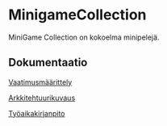 # MinigameCollection

MiniGame Collection on kokoelma minipelejä.

## Dokumentaatio

[Vaatimusmäärittely](https://github.com/StarSovu/otm-harjoitustyo/blob/master/dokumentaatio/vaatimusmaarittely.md)

[Arkkitehtuurikuvaus](https://github.com/StarSovu/otm-harjoitustyo/blob/master/dokumentaatio/Arkkitehtuuri.md)

[Työaikakirjanpito](https://github.com/StarSovu/otm-harjoitustyo/blob/master/dokumentaatio/tuntikirjanpito.md)
